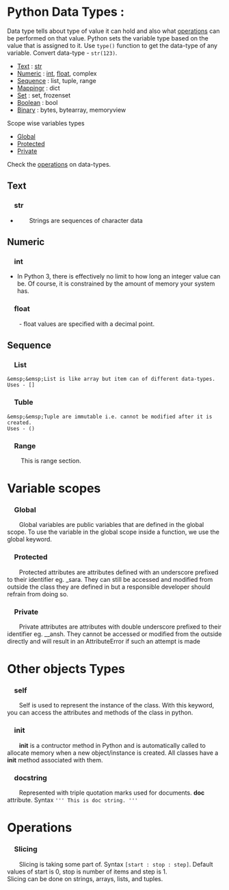 # Python Data Types :

Data type tells about type of value it can hold and also what [operations](#operations) can be performed on that value.
Python sets the variable type based on the value that is assigned to it.
Use ```type()``` function to get the data-type of any variable.
Convert data-type - ```str(123)```.

- [Text](#text)    : [str](#str)
- [Numeric](#numeric)    : [int](#int), [float](#float), complex
- [Sequence](#sequence)    : list, tuple, range
- [Mappingr](#mapping)    : dict
- [Set](#set)    : set, frozenset
- [Boolean](#boolean)    : bool
- [Binary](#binary)    : bytes, bytearray, memoryview

Scope wise variables types
- [Global](#global)
- [Protected](#protected)
- [Private](#private)

Check the [operations](#operations) on data-types.

## Text
### &emsp;str
- &emsp;&emsp;Strings are sequences of character data


## Numeric
### &emsp;int
- In Python 3, there is effectively no limit to how long an integer value can be. Of course, it is constrained by the amount of memory your system has.

### &emsp;float
&emsp;&emsp;- float values are specified with a decimal point.


## Sequence
### &emsp;List
    &emsp;&emsp;List is like array but item can of different data-types.
    Uses - []
    
### &emsp;Tuble
    &emsp;&emsp;Tuple are immutable i.e. cannot be modified after it is created.
    Uses - ()
    
### &emsp;Range
&emsp;&emsp; This is range section.

# Variable scopes
### &emsp;Global
&emsp;&emsp;Global variables are public variables that are defined in the global scope. To use the variable in the global scope inside a function, we use the global keyword.

### &emsp;Protected
&emsp;&emsp;Protected attributes are attributes defined with an underscore prefixed to their identifier eg. \_sara. They can still be accessed and modified from outside the class they are defined in but a responsible developer should refrain from doing so.

### &emsp;Private
&emsp;&emsp;Private attributes are attributes with double underscore prefixed to their identifier eg. \_\_ansh. They cannot be accessed or modified from the outside directly and will result in an AttributeError if such an attempt is made

# Other objects Types

### &emsp;self
&emsp;&emsp;Self is used to represent the instance of the class. With this keyword, you can access the attributes and methods of the class in python.

### &emsp;__init__
&emsp;&emsp;__init__ is a contructor method in Python and is automatically called to allocate memory when a new object/instance is created. All classes have a __init__ method associated with them.

### &emsp;docstring
&emsp;&emsp;Represented with triple quotation marks used for documents. __doc__ attribute.
Syntax ``` ''' This is doc string. '''  ```

# Operations

### &emsp;Slicing
&emsp;&emsp;Slicing is taking some part of. Syntax ``` [start : stop : step] ```. Default values of start is 0, stop is number of items and step is 1.  
Slicing can be done on strings, arrays, lists, and tuples.
